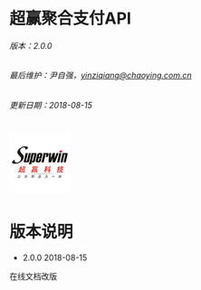 # 超赢聚合支付API

###### 版本：2.0.0

###### 最后维护：尹自强，yinziqiang@chaoying.com.cn

###### 更新日期：2018-08-15

# ![](/assets/logo.png)

# 版本说明

* 2.0.0 2018-08-15

在线文档改版